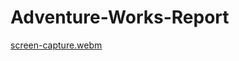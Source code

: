 # Adventure-Works-Report
[screen-capture.webm](https://github.com/Vrishali04/Adventure-Works-Report/assets/118600537/7f5e92f8-5858-413c-becf-f5a1516df4ec)
